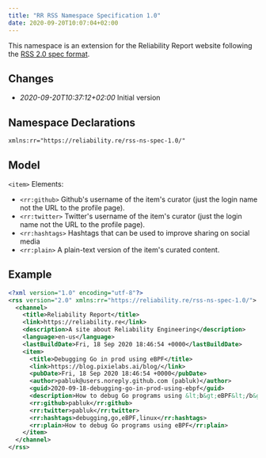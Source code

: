 ```yaml
---
title: "RR RSS Namespace Specification 1.0"
date: 2020-09-20T10:07:04+02:00
---
```

This namespace is an extension for the Reliability Report website following the [RSS 2.0 spec format](https://validator.w3.org/feed/docs/rss2.html).

## Changes

* _2020-09-20T10:37:12+02:00_ Initial version

## Namespace Declarations

`xmlns:rr="https://reliability.re/rss-ns-spec-1.0/"`

## Model

`<item>` Elements:

* `<rr:github>` Github's username of the item's curator (just the login name not the URL to the profile page).
* `<rr:twitter>` Twitter's username of the item's curator (just the login name not the URL to the profile page).
* `<rr:hashtags>` Hashtags that can be used to improve sharing on social media
* `<rr:plain>` A plain-text version of the item's curated content.

## Example

```xml
<?xml version="1.0" encoding="utf-8"?>
<rss version="2.0" xmlns:rr="https://reliability.re/rss-ns-spec-1.0/">
  <channel>
    <title>Reliability Report</title>
    <link>https://reliability.re</link>
    <description>A site about Reliability Engineering</description>
    <language>en-us</language>
    <lastBuildDate>Fri, 18 Sep 2020 18:46:54 +0000</lastBuildDate>
    <item>
      <title>Debugging Go in prod using eBPF</title>
      <link>https://blog.pixielabs.ai/blog/</link>
      <pubDate>Fri, 18 Sep 2020 18:46:54 +0000</pubDate>
      <author>pabluk@users.noreply.github.com (pabluk)</author>
      <guid>2020-09-18-debugging-go-in-prod-using-ebpf</guid>
      <description>How to debug Go programs using &lt;b&gt;eBPF&lt;/b&gt;</description>
      <rr:github>pabluk</rr:github>
      <rr:twitter>pabluk</rr:twitter>
      <rr:hashtags>debugging,go,eBPF,linux</rr:hashtags>
      <rr:plain>How to debug Go programs using eBPF</rr:plain>
    </item>
  </channel>
</rss>
```
